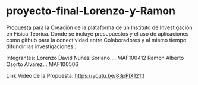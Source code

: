 # proyecto-final-Lorenzo-y-Ramon
Propuesta para la Creación de la plataforma de un Instituto de Investigación en Física Teórica. Donde se incluye presupuestos y el uso de aplicaciones como github para la conectividad entre Colaboradores y al mismo tiempo difundir las investigaciones..


Integrantes:
Lorenzo David Nuñez Soriano.... MAF100412
Ramon Alberto Osorto Alvarez... MAF100506


Link Video de la Propuesta:
https://youtu.be/83pPlX121tI
